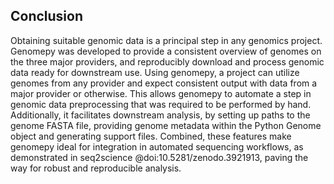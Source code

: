 ## Conclusion
Obtaining suitable genomic data is a principal step in any genomics project.
Genomepy was developed to provide a consistent overview of genomes on the three major providers, and reproducibly download and process genomic data ready for downstream use.
Using genomepy, a project can utilize genomes from any provider and expect consistent output with data from a major provider or otherwise.
This allows genomepy to automate a step in genomic data preprocessing that was required to be performed by hand.
Additionally, it facilitates downstream analysis, by setting up paths to the genome FASTA file, providing genome metadata within the Python Genome object and generating support files.
Combined, these features make genomepy ideal for integration in automated sequencing workflows, as demonstrated in seq2science @doi:10.5281/zenodo.3921913, paving the way for robust and reproducible analysis.
